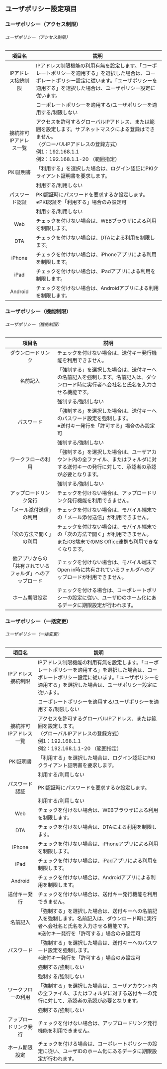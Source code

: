 ## ユーザポリシー設定項目

### ユーザポリシー（アクセス制限）

###### ユーザポリシー（アクセス制限）

|  **項目名** | **説明** |
|  :------: | ------ |
|  IPアドレス接続制限 | IPアドレス制限機能の利用有無を設定します。「コーポレートポリシーを適用する」を選択した場合は、コーポレートポリシー設定に従います。「ユーザポリシーを適用する」を選択した場合は、ユーザポリシー設定に従います。 |
|   | コーポレートポリシーを適用する/ユーザポリシーを適用する/制限しない |
|  接続許可<br/> IPアドレス一覧 | アクセスを許可するグローバルIPアドレス、または範囲を設定します。サブネットマスクによる登録はできません。<br/> （グローバルIPアドレスの登録方式）<br/> 例1：192.168.1.1<br/> 例2：192.168.1.1-20 （範囲指定） |
|  PKI証明書 | 「利用する」を選択した場合は、ログイン認証にPKIクライアント証明書を要求します。 |
|   | 利用する/利用しない |
|  パスワード認証 | PKI認証時にパスワードを要求するか設定します。 ※PKI認証を「利用する」場合のみ設定可 |
|   | 利用する/利用しない |
|  Web | チェックを付けない場合は、WEBブラウザによる利用を制限します。 |
|  DTA | チェックを付けない場合は、DTAによる利用を制限します。 |
|  iPhone | チェックを付けない場合は、iPhoneアプリによる利用を制限します。 |
|  iPad | チェックを付けない場合は、iPadアプリによる利用を制限します。 |
|  Android | チェックを付けない場合は、Androidアプリによる利用を制限します。 |

### ユーザポリシー（機能制限）

###### ユーザポリシー（機能制限）

|  **項目名** | **説明** |
|  :------: | ------ |
|  ダウンロードリンク | チェックを付けない場合は、送付キー発行機能を利用できません。 |
|  名前記入 | 「強制する」を選択した場合は、送付キーへの名前記入を強制します。名前記入は、ダウンロード時に実行者へ会社名と氏名を入力させる機能です。<br/> |
|   | 強制する/強制しない |
|  パスワード | 「強制する」を選択した場合は、送付キーへのパスワード設定を強制します。<br/> ※送付キー発行を「許可する」場合のみ設定可 |
|   | 強制する/強制しない |
|  ワークフローの利用 | 「強制する」を選択した場合は、ユーザアカウント内の全ファイル、またはフォルダに対する送付キーの発行に対して、承認者の承認が必要となります。 |
|   | 強制する/強制しない |
|  アップロードリンク発行 | チェックを付けない場合は、アップロードリンク発行機能を利用できません。 |
|  「メール添付送信」の利用 | チェックを付けない場合は、モバイル端末での「メール添付送信」が利用できません。 |
|  「次の方法で開く」の利用 | チェックを付けない場合は、モバイル端末での「次の方法で開く」が利用できません。<br>またiOS端末でのMS Office連携も利用できなくなります。 |
|  他アプリからの「共有されているフォルダ」へのアップロード | チェックを付けない場合は、モバイル端末でOpen in時に共有されているフォルダへのアップロードが利用できません。 |
|  ホーム期限設定 | チェックを付ける場合は、コーポレートポリシーの設定に従い、ユーザIDのホーム化にあるデータに期限設定が行われます。 |

### ユーザポリシー（一括変更）

###### ユーザポリシー（一括変更）

|  **項目名** | **説明** |
|  :------: | ------ |
|  IPアドレス接続制限 | IPアドレス制限機能の利用有無を設定します。「コーポレートポリシーを適用する」を選択した場合は、コーポレートポリシー設定に従います。「ユーザポリシーを適用する」を選択した場合は、ユーザポリシー設定に従います。 |
|   | コーポレートポリシーを適用する/ユーザポリシーを適用する/制限しない |
|  接続許可<br/> IPアドレス一覧 | アクセスを許可するグローバルIPアドレス、または範囲を設定します。<br/> （グローバルIPアドレスの登録方式）<br/> 例1：192.168.1.1<br/> 例2：192.168.1.1-20 （範囲指定） |
|  PKI証明書 | 「利用する」を選択した場合は、ログイン認証にPKIクライアント証明書を要求します。 |
|   | 利用する/利用しない |
|  パスワード認証 | PKI認証時にパスワードを要求するか設定します。 |
|   | 利用する/利用しない |
|  Web | チェックを付けない場合は、WEBブラウザによる利用を制限します。 |
|  DTA | チェックを付けない場合は、DTAによる利用を制限します。 |
|  iPhone | チェックを付けない場合は、iPhoneアプリによる利用を制限します。 |
|  iPad | チェックを付けない場合は、iPadアプリによる利用を制限します。 |
|  Android | チェックを付けない場合は、Androidアプリによる利用を制限します。 |
|  送付キー発行 | チェックを付けない場合は、送付キー発行機能を利用できません。 |
|  名前記入 | 「強制する」を選択した場合は、送付キーへの名前記入を強制します。名前記入は、ダウンロード時に実行者へ会社名と氏名を入力させる機能です。<br/> ※送付キー発行を「許可する」場合のみ設定可 |
|  パスワード | 「強制する」を選択した場合は、送付キーへのパスワード設定を強制します。<br/> ※送付キー発行を「許可する」場合のみ設定可 |
|   | 強制する/強制しない |
|   | 強制する/強制しない |
|  ワークフローの利用 | 「強制する」を選択した場合は、ユーザアカウント内の全ファイル、またはフォルダに対する送付キーの発行に対して、承認者の承認が必要となります。 |
|   | 強制する/強制しない |
|  アップロードリンク発行 | チェックを付けない場合は、アップロードリンク発行機能を利用できません。 |
|  ホーム期限設定 | チェックを付ける場合は、コーポレートポリシーの設定に従い、ユーザIDのホーム化にあるデータに期限設定が行われます。 |

